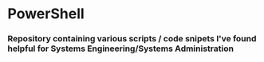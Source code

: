 # PowerShell

### Repository containing various scripts / code snipets I've found helpful for Systems Engineering/Systems Administration
